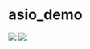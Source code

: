 # asio_demo
![](https://tokei.rs/b1/github/imaniceman/asio_demo?category=code)
![](https://tokei.rs/b1/github/imaniceman/asio_demo?category=files)
